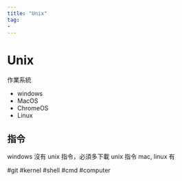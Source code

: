 ```yaml
---
title: "Unix"
tag: 
- 
---
```

# Unix
作業系統
- windows
- MacOS
- ChromeOS
- Linux

## 指令
windows 沒有 unix 指令，必須多下載 unix 指令
mac, linux 有

#git #kernel #shell #cmd #computer 